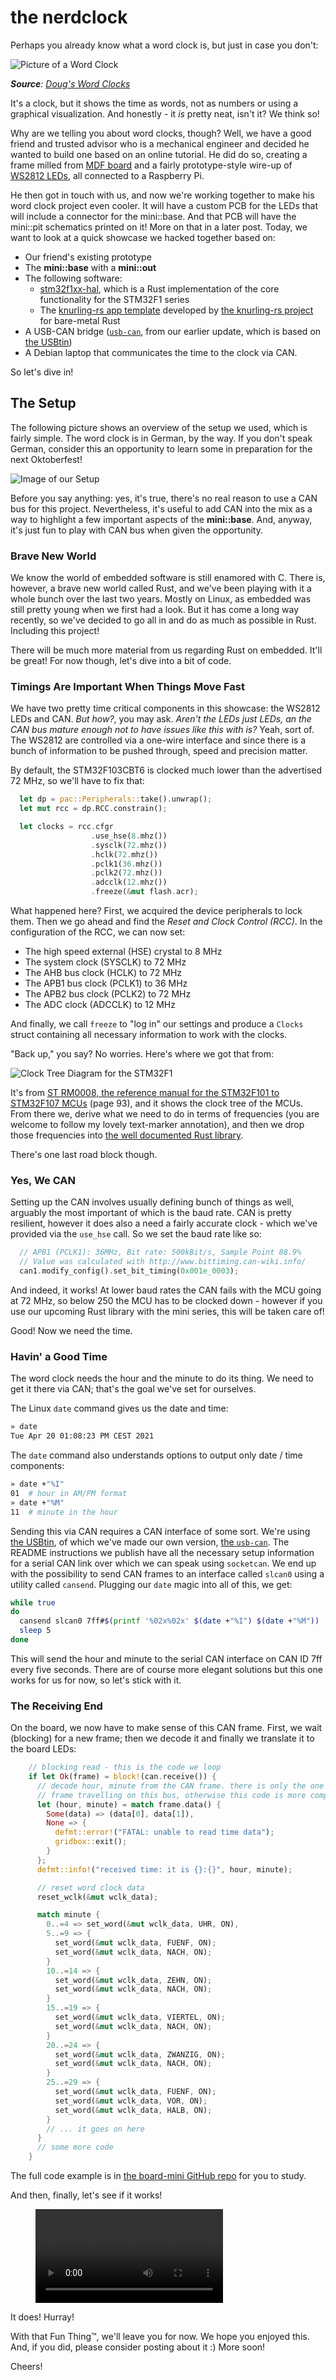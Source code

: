 # the nerdclock

Perhaps you already know what a word clock is, but just in case you don't:

![Picture of a Word Clock](./resources/generic-wordclock.jpg "A Word Clock")

_**Source**: [Doug's Word Clocks](http://www.dougswordclocks.com/shop/wc-30cm/#prettyPhoto)_

It's a clock, but it shows the time as words, not as numbers or using a graphical
visualization. And honestly - it _is_ pretty neat, isn't it? We think so!

Why are we telling you about word clocks, though? Well, we have a good friend
and trusted advisor who is a mechanical engineer and decided he wanted to build
one based on an online tutorial. He did do so, creating a frame milled from [MDF
board](https://en.wikipedia.org/wiki/Medium-density_fibreboard) and a fairly
prototype-style wire-up of [WS2812
LEDs](https://cdn-shop.adafruit.com/datasheets/WS2812.pdf), all connected to a
Raspberry Pi.

He then got in touch with us, and now we're working together to make his word
clock project even cooler. It will have a custom PCB for the LEDs that will
include a connector for the mini::base. And that PCB will have the mini::pit
schematics printed on it! More on that in a later post. Today, we want to look at
a quick showcase we hacked together based on:

- Our friend's existing prototype
- The **mini::base** with a **mini::out**
- The following software:
  - [stm32f1xx-hal](https://github.com/stm32-rs/stm32f1xx-hal), which is a Rust implementation of the core functionality for the STM32F1 series
  - The [knurling-rs app template](https://github.com/knurling-rs/app-template) developed by [the knurling-rs project](https://knurling.ferrous-systems.com/) for bare-metal Rust
- A USB-CAN bridge ([`usb-can`](https://github.com/bmc-labs/usb-can), from our
  earlier update, which is based on [the USBtin](https://www.fischl.de/usbtin/))
- A Debian laptop that communicates the time to the clock via CAN.

So let's dive in!

## The Setup

The following picture shows an overview of the setup we used, which is fairly
simple. The word clock is in German, by the way. If you don't speak German,
consider this an opportunity to learn some in preparation for the next
Oktoberfest!

![Image of our Setup](./resources/setup_transparent-bg.png "Our Setup")

Before you say anything: yes, it's true, there's no real reason to use a CAN bus
for this project. Nevertheless, it's useful to add CAN into the mix as a way to
highlight a few important aspects of the **mini::base**. And, anyway, it's just
fun to play with CAN bus when given the opportunity.

### Brave New World

We know the world of embedded software is still enamored with C. There is,
however, a brave new world called Rust, and we've been playing with it a whole
bunch over the last two years. Mostly on Linux, as embedded was still pretty
young when we first had a look. But it has come a long way recently, so we've
decided to go all in and do as much as possible in Rust. Including this project!

There will be much more material from us regarding Rust on embedded. It'll be
great! For now though, let's dive into a bit of code.

### Timings Are Important When Things Move Fast

We have two pretty time critical components in this showcase: the WS2812 LEDs
and CAN. _But how?_, you may ask. _Aren't the LEDs just LEDs, an the CAN bus
mature enough not to have issues like this with is?_ Yeah, sort of. The WS2812
are controlled via a one-wire interface and since there is a bunch of
information to be pushed through, speed and precision matter.

By default, the STM32F103CBT6 is clocked much lower than the advertised 72 MHz,
so we'll have to fix that:

```rust
  let dp = pac::Peripherals::take().unwrap();
  let mut rcc = dp.RCC.constrain();

  let clocks = rcc.cfgr
                  .use_hse(8.mhz())
                  .sysclk(72.mhz())
                  .hclk(72.mhz())
                  .pclk1(36.mhz())
                  .pclk2(72.mhz())
                  .adcclk(12.mhz())
                  .freeze(&mut flash.acr);
```

What happened here? First, we acquired the device peripherals to lock them.
Then we go ahead and find the _Reset and Clock Control (RCC)_. In the
configuration of the RCC, we can now set:

- The high speed external (HSE) crystal to 8 MHz
- The system clock (SYSCLK) to 72 MHz
- The AHB bus clock (HCLK) to 72 MHz
- The APB1 bus clock (PCLK1) to 36 MHz
- The APB2 bus clock (PCLK2) to 72 MHz
- The ADC clock (ADCCLK) to 12 MHz

And finally, we call `freeze` to "log in" our settings and produce a `Clocks`
struct containing all necessary information to work with the clocks.

"Back up," you say? No worries. Here's where we got that from:

![Clock Tree Diagram for the STM32F1](./resources/clock-tree-stm32f1.jpg "The Clock Tree of the STM32F1 Platform")

It's from [ST RM0008, the reference manual for the STM32F101 to STM32F107
MCUs](https://www.st.com/resource/en/reference_manual/cd00171190-stm32f101xx-stm32f102xx-stm32f103xx-stm32f105xx-and-stm32f107xx-advanced-armbased-32bit-mcus-stmicroelectronics.pdf)
(page 93), and it shows the clock tree of the MCUs. From there we, derive what
we need to do in terms of frequencies (you are welcome to follow my lovely
text-marker annotation), and then we drop those frequencies into [the well
documented Rust
library](https://docs.rs/stm32f1xx-hal/0.7.0/stm32f1xx_hal/rcc/struct.CFGR.html).

There's one last road block though.

### Yes, We CAN

Setting up the CAN involves usually defining bunch of things as well, arguably
the most important of which is the baud rate. CAN is pretty resilient, however
it does also a need a fairly accurate clock - which we've provided via the
`use_hse` call. So we set the baud rate like so:

```rust
  // APB1 (PCLK1): 36MHz, Bit rate: 500kBit/s, Sample Point 88.9%
  // Value was calculated with http://www.bittiming.can-wiki.info/
  can1.modify_config().set_bit_timing(0x001e_0003);
```

And indeed, it works! At lower baud rates the CAN fails with the MCU going at
72 MHz, so below 250 the MCU has to be clocked down - however if you use our
upcoming Rust library with the mini series, this will be taken care of!

Good! Now we need the time.

### Havin' a Good Time

The word clock needs the hour and the minute to do its thing. We need to get it
there via CAN; that's the goal we've set for ourselves.

The Linux `date` command gives us the date and time:

```bash
» date
Tue Apr 20 01:08:23 PM CEST 2021
```

The `date` command also understands options to output only date / time
components:

```bash
» date +"%I"
01  # hour in AM/PM format
» date +"%M"
11  # minute in the hour
```

Sending this via CAN requires a CAN interface of some sort. We're using [the
USBtin](https://www.fischl.de/usbtin/), of which we've made our own version,
[the `usb-can`](https://github.com/bmc-labs/usb-can). The README instructions
we publish have all the necessary setup information for a serial CAN link over
which we can speak using `socketcan`. We end up with the possibility to send
CAN frames to an interface called `slcan0` using a utility called `cansend`.
Plugging our `date` magic into all of this, we get:

```bash
while true
do
  cansend slcan0 7ff#$(printf '%02x%02x' $(date +"%I") $(date +"%M"))
  sleep 5
done
```

This will send the hour and minute to the serial CAN interface on CAN ID 7ff
every five seconds. There are of course more elegant solutions but this one
works for us for now, so let's stick with it.

### The Receiving End

On the board, we now have to make sense of this CAN frame. First, we wait
(blocking) for a new frame; then we decode it and finally we translate it to
the board LEDs:

```rust
    // blocking read - this is the code we loop
    if let Ok(frame) = block!(can.receive()) {
      // decode hour, minute from the CAN frame. there is only the one CAN
      // frame travelling on this bus, otherwise this code is more complex
      let (hour, minute) = match frame.data() {
        Some(data) => (data[0], data[1]),
        None => {
          defmt::error!("FATAL: unable to read time data");
          gridbox::exit();
        }
      };
      defmt::info!("received time: it is {}:{}", hour, minute);

      // reset word clock data
      reset_wclk(&mut wclk_data);

      match minute {
        0..=4 => set_word(&mut wclk_data, UHR, ON),
        5..=9 => {
          set_word(&mut wclk_data, FUENF, ON);
          set_word(&mut wclk_data, NACH, ON);
        }
        10..=14 => {
          set_word(&mut wclk_data, ZEHN, ON);
          set_word(&mut wclk_data, NACH, ON);
        }
        15..=19 => {
          set_word(&mut wclk_data, VIERTEL, ON);
          set_word(&mut wclk_data, NACH, ON);
        }
        20..=24 => {
          set_word(&mut wclk_data, ZWANZIG, ON);
          set_word(&mut wclk_data, NACH, ON);
        }
        25..=29 => {
          set_word(&mut wclk_data, FUENF, ON);
          set_word(&mut wclk_data, VOR, ON);
          set_word(&mut wclk_data, HALB, ON);
        }
        // ... it goes on here
      }
      // some more code
    }
```

The full code example is in [the board-mini GitHub
repo](https://github.com/bmc-labs/board-mini/tree/trunk/mini-base/rust-examples/can-controlled-wordclock)
for you to study.

And then, finally, let's see if it works!

<figure class="video_container">
  <video controls="true" allowfullscreen="true">
    <source src="./resources/can-wordclock-video.mp4" type="video/mp4">
  </video>
</figure>

It does! Hurray!

With that Fun Thing™, we'll leave you for now. We hope you enjoyed this. And, if
you did, please consider posting about it :) More soon!

Cheers!
